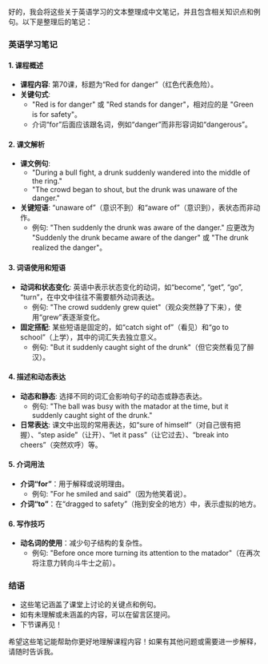 好的，我会将这些关于英语学习的文本整理成中文笔记，并且包含相关知识点和例句。以下是整理后的笔记：

### 英语学习笔记

#### 1. 课程概述
- **课程内容**: 第70课，标题为“Red for danger”（红色代表危险）。
- **关键句式**: 
  - "Red is for danger" 或 "Red stands for danger"，相对应的是 "Green is for safety"。
  - 介词“for”后面应该跟名词，例如“danger”而非形容词如“dangerous”。

#### 2. 课文解析
- **课文例句**: 
  - "During a bull fight, a drunk suddenly wandered into the middle of the ring."
  - "The crowd began to shout, but the drunk was unaware of the danger."
- **关键短语**: “unaware of”（意识不到）和“aware of”（意识到），表状态而非动作。
  - 例句: "Then suddenly the drunk was aware of the danger." 应更改为 "Suddenly the drunk became aware of the danger" 或 "The drunk realized the danger"。

#### 3. 词语使用和短语
- **动词和状态变化**: 英语中表示状态变化的动词，如“become”, “get”, “go”, “turn”，在中文中往往不需要额外动词表达。
  - 例句: "The crowd suddenly grew quiet"（观众突然静了下来），使用“grew”表逐渐变化。
- **固定搭配**: 某些短语是固定的，如“catch sight of”（看见）和“go to school”（上学），其中的词汇失去独立意义。
  - 例句: "But it suddenly caught sight of the drunk"（但它突然看见了醉汉）。

#### 4. 描述和动态表达
- **动态和静态**: 选择不同的词汇会影响句子的动态或静态表达。
  - 例句: "The ball was busy with the matador at the time, but it suddenly caught sight of the drunk."
- **日常表达**: 课文中出现的常用表达，如“sure of himself”（对自己很有把握）、“step aside”（让开）、“let it pass”（让它过去）、“break into cheers”（突然欢呼）等。

#### 5. 介词用法
- **介词“for”**：用于解释或说明理由。
  - 例句: "For he smiled and said"（因为他笑着说）。
- **介词“to”**：在“dragged to safety”（拖到安全的地方）中，表示虚拟的地方。

#### 6. 写作技巧
- **动名词的使用**：减少句子结构的复杂性。
  - 例句: "Before once more turning its attention to the matador"（在再次将注意力转向斗牛士之前）。

### 结语
- 这些笔记涵盖了课堂上讨论的关键点和例句。
- 如有未理解或未涵盖的内容，可以在留言区提问。
- 下节课再见！

希望这些笔记能帮助你更好地理解课程内容！如果有其他问题或需要进一步解释，请随时告诉我。